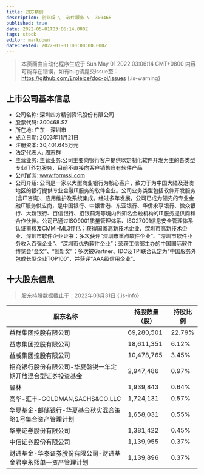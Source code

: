 ```yaml
---
title: 四方精创
description: 创业板 \- 软件服务 \- 300468
published: true
date: 2022-05-01T03:06:14.000Z
tags: stock
editor: markdown
dateCreated: 2022-01-01T00:00:00.000Z
---
```


> 本页面由自动化程序生成于 Sun May 01 2022 03:06:14 GMT+0800
> 内容可能存在错误，如有bug请提交issue至：https://github.com/Eroleice/doc-pi/issues
{.is-warning}

## 上市公司基本信息
- 公司名称: 深圳四方精创资讯股份有限公司
- 股票代码: 300468.SZ
- 所在地: 广东 - 深圳市
- 成立日期: 2003年11月21日
- 注册资本: 30,401.645万元
- 法定代表人: 周志群
- 主营业务: 主营业务:公司主要向银行客户提供以定制化软件开发为主的各类型专业IT外包服务，目前不直接向客户销售自有软件产品
- 公司官网: www.formssi.com
- 公司介绍: 公司是一家以大型商业银行为核心客户，致力于为中国大陆及港澳地区的银行提供专业金融IT服务的软件企业。公司业务类型包括软件开发服务(含IT咨询)、应用维护及系统集成。经过多年发展，公司已成为领先的专业金融IT服务供应商，是中国银行、中银香港、东亚银行、华侨永亨银行、微众银行、大新银行、百信银行、招银前海等境内外知名金融机构的IT服务提供商和合作伙伴。公司已通过ISO9001质量管理体系、ISO27001信息安全管理体系认证审核及CMMI-ML3评估；获得国家高新技术企业、深圳市高新技术企业、深圳市软件企业证书；多次获评“深圳市重点软件企业”、“深圳市软件业务收入百强企业”、“深圳市优秀软件企业”；荣获工信部主办的中国国际软件博览会“金奖”、“创新奖”；多次被Gartner、IDC及TPI联合认定为“中国服务外包成长型企业TOP100”，并获评“AAA级信用企业”。


## 十大股东信息
> 股东持股数据截止于：2022年03月31日
{.is-info}

| 股东名称 | 持股数量（股） | 持股比例 |
| --- | --- | --- |
| 益群集团控股有限公司 | 69,280,501 | 22.79% |
| 益志集团控股有限公司 | 18,611,351 | 6.12% |
| 益威集团控股有限公司 | 10,478,765 | 3.45% |
| 招商银行股份有限公司-华夏磐锐一年定期开放混合型证券投资基金 | 2,947,486 | 0.97% |
| 曾林 | 1,939,843 | 0.64% |
| 高华-汇丰-GOLDMAN,SACHS&CO.LLC | 1,724,131 | 0.57% |
| 华夏基金-邮储银行-华夏基金秋实混合策略1号集合资产管理计划 | 1,658,031 | 0.55% |
| 华泰证券股份有限公司 | 1,381,422 | 0.45% |
| 中信证券股份有限公司 | 1,139,955 | 0.37% |
| 财通基金-华泰证券股份有限公司-财通基金君享永熙单一资产管理计划 | 1,139,896 | 0.37% |




